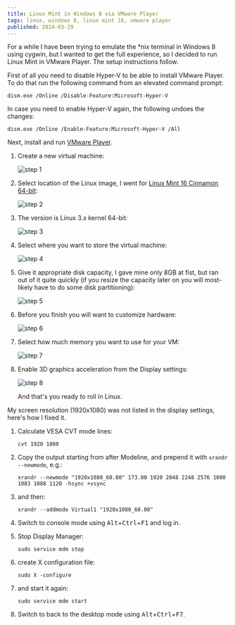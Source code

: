 ```yaml
---
title: Linux Mint in Windows 8 via VMware Player
tags: linux, windows 8, linux mint 16, vmware player
published: 2014-03-29
---
```


For a while I have been trying to emulate the *nix terminal in Windows 8 using cygwin, but I wanted to get the full experience, so I decided to run Linux Mint in VMware Player. The setup instructions follow.

First of all you need to disable Hyper-V to be able to install VMware Player. To do that run the following command from an elevated command prompt:

<pre><code>dism.exe /Online /Disable-Feature:Microsoft-Hyper-V</code></pre>

In case you need to enable Hyper-V again, the following undoes the changes:

<pre><code>dism.exe /Online /Enable-Feature:Microsoft-Hyper-V /All</code></pre>

Next, install and run <a href="https://my.vmware.com/web/vmware/free" target="_blank">VMware Player</a>.

1. Create a new virtual machine:

	<img src="step-1.jpg" alt="step 1"/>

1. Select location of the Linux image, I went for <a href="http://www.linuxmint.com/download.php" target="_blank">Linux Mint 16 Cinnamon 64-bit</a>:

	<img src="step-2.jpg" alt="step 2"/>

1. The version is Linux 3.x kernel 64-bit:

	<img src="step-3.jpg" alt="step 3"/>

1. Select where you want to store the virtual machine:

	<img src="step-4.jpg" alt="step 4"/>

1. Give it appropriate disk capacity, I gave mine only 8GB at fist, but ran out of it quite quickly (if you resize the capacity later on you will most-likely have to do some disk partitioning):

	<img src="step-5.jpg" alt="step 5"/>

1. Before you finish you will want to customize hardware:

	<img src="step-6.jpg" alt="step 6"/>

1. Select how much memory you want to use for your VM:

	<img src="step-7.jpg" alt="step 7"/>

1. Enable 3D graphics acceleration from the Display settings:

	<img src="step-8.jpg" alt="step 8"/>
	
	And that's you ready to roll in Linux.
	
My screen resolution (1920x1080) was not listed in the display settings, here's how I fixed it.

1. Calculate VESA CVT mode lines:

	<pre><code>cvt 1920 1080</code></pre>

1. Copy the output starting from after Modeline, and prepend it with <code>xrandr --newmode</code>, e.g.:

	<pre><code>xrandr --newmode "1920x1080_60.00" 173.00 1920 2048 2248 2576 1080 1083 1088 1120 -hsync +vsync</code></pre>
	
1. and then: 

	<pre><code>xrandr --addmode Virtual1 "1920x1080_60.00"</code></pre>

1. Switch to console mode using <kbd>Alt</kbd>+<kbd>Ctrl</kbd>+<kbd>F1</kbd> and log in.

1. Stop Display Manager:

	<pre><code>sudo service mdm stop</code></pre>

1. create X configuration file:

	<pre><code>sudo X -configure</code></pre>

1. and start it again:

	<pre><code>sudo service mdm start</code></pre>

1. Switch to back to the desktop mode using <kbd>Alt</kbd>+<kbd>Ctrl</kbd>+<kbd>F7</kbd>.